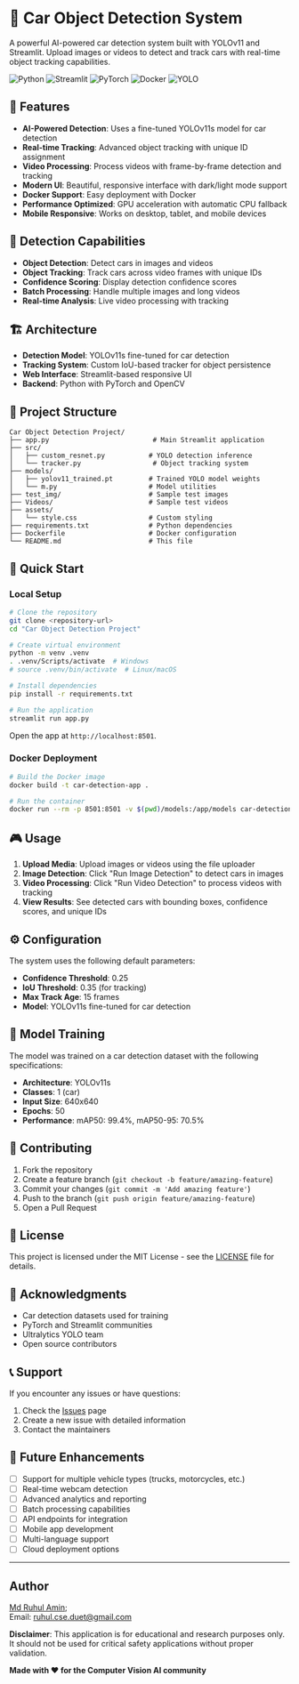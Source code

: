 # 🚗 Car Object Detection System

A powerful AI-powered car detection system built with YOLOv11 and Streamlit. Upload images or videos to detect and track cars with real-time object tracking capabilities.

![Python](https://img.shields.io/badge/Python-3.9+-blue.svg)
![Streamlit](https://img.shields.io/badge/Streamlit-1.28+-red.svg)
![PyTorch](https://img.shields.io/badge/PyTorch-2.0+-orange.svg)
![Docker](https://img.shields.io/badge/Docker-Ready-2496ED.svg)
![YOLO](https://img.shields.io/badge/YOLO-v11-green.svg)

## 🚀 Features

- **AI-Powered Detection**: Uses a fine-tuned YOLOv11s model for car detection
- **Real-time Tracking**: Advanced object tracking with unique ID assignment
- **Video Processing**: Process videos with frame-by-frame detection and tracking
- **Modern UI**: Beautiful, responsive interface with dark/light mode support
- **Docker Support**: Easy deployment with Docker
- **Performance Optimized**: GPU acceleration with automatic CPU fallback
- **Mobile Responsive**: Works on desktop, tablet, and mobile devices

## 🎯 Detection Capabilities

- **Object Detection**: Detect cars in images and videos
- **Object Tracking**: Track cars across video frames with unique IDs
- **Confidence Scoring**: Display detection confidence scores
- **Batch Processing**: Handle multiple images and long videos
- **Real-time Analysis**: Live video processing with tracking

## 🏗️ Architecture

- **Detection Model**: YOLOv11s fine-tuned for car detection
- **Tracking System**: Custom IoU-based tracker for object persistence
- **Web Interface**: Streamlit-based responsive UI
- **Backend**: Python with PyTorch and OpenCV

## 📁 Project Structure

```
Car Object Detection Project/
├── app.py                          # Main Streamlit application
├── src/
│   ├── custom_resnet.py           # YOLO detection inference
│   └── tracker.py                  # Object tracking system
├── models/
│   ├── yolov11_trained.pt         # Trained YOLO model weights
│   └── m.py                       # Model utilities
├── test_img/                      # Sample test images
├── Videos/                        # Sample test videos
├── assets/
│   └── style.css                  # Custom styling
├── requirements.txt               # Python dependencies
├── Dockerfile                     # Docker configuration
└── README.md                      # This file
```

## 🚀 Quick Start

### Local Setup
```bash
# Clone the repository
git clone <repository-url>
cd "Car Object Detection Project"

# Create virtual environment
python -m venv .venv
. .venv/Scripts/activate  # Windows
# source .venv/bin/activate  # Linux/macOS

# Install dependencies
pip install -r requirements.txt

# Run the application
streamlit run app.py
```
Open the app at `http://localhost:8501`.

### Docker Deployment
```bash
# Build the Docker image
docker build -t car-detection-app .

# Run the container
docker run --rm -p 8501:8501 -v $(pwd)/models:/app/models car-detection-app
```

## 🎮 Usage

1. **Upload Media**: Upload images or videos using the file uploader
2. **Image Detection**: Click "Run Image Detection" to detect cars in images
3. **Video Processing**: Click "Run Video Detection" to process videos with tracking
4. **View Results**: See detected cars with bounding boxes, confidence scores, and unique IDs

## ⚙️ Configuration

The system uses the following default parameters:
- **Confidence Threshold**: 0.25
- **IoU Threshold**: 0.35 (for tracking)
- **Max Track Age**: 15 frames
- **Model**: YOLOv11s fine-tuned for car detection

## 🔧 Model Training

The model was trained on a car detection dataset with the following specifications:
- **Architecture**: YOLOv11s
- **Classes**: 1 (car)
- **Input Size**: 640x640
- **Epochs**: 50
- **Performance**: mAP50: 99.4%, mAP50-95: 70.5%

## 🤝 Contributing

1. Fork the repository
2. Create a feature branch (`git checkout -b feature/amazing-feature`)
3. Commit your changes (`git commit -m 'Add amazing feature'`)
4. Push to the branch (`git push origin feature/amazing-feature`)
5. Open a Pull Request

## 📝 License

This project is licensed under the MIT License - see the [LICENSE](LICENSE) file for details.

## 🙏 Acknowledgments

- Car detection datasets used for training
- PyTorch and Streamlit communities
- Ultralytics YOLO team
- Open source contributors

## 📞 Support

If you encounter any issues or have questions:

1. Check the [Issues](https://github.com/ruhul-cse-duet/car-detection-streamlit/issues) page
2. Create a new issue with detailed information
3. Contact the maintainers

## 🔮 Future Enhancements

- [ ] Support for multiple vehicle types (trucks, motorcycles, etc.)
- [ ] Real-time webcam detection
- [ ] Advanced analytics and reporting
- [ ] Batch processing capabilities
- [ ] API endpoints for integration
- [ ] Mobile app development
- [ ] Multi-language support
- [ ] Cloud deployment options

---
## Author
[Md Ruhul Amin](https://www.linkedin.com/in/ruhul-duet-cse/);  
Email: ruhul.cse.duet@gmail.com

**Disclaimer**: This application is for educational and research purposes only. It should not be used for critical safety applications without proper validation.

**Made with ❤️ for the Computer Vision AI community**

